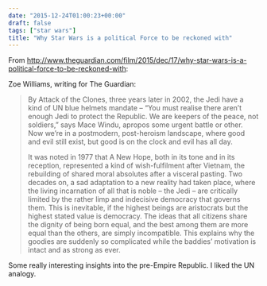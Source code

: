 ```yaml
---
date: "2015-12-24T01:00:23+00:00"
draft: false
tags: ["star wars"]
title: "Why Star Wars is a political Force to be reckoned with"
---
```

From http://www.theguardian.com/film/2015/dec/17/why-star-wars-is-a-political-force-to-be-reckoned-with:



Zoe Williams, writing for The Guardian:

> By Attack of the Clones, three years later in 2002, the Jedi have a kind of UN blue helmets mandate – “You must realise there aren’t enough Jedi to protect the Republic. We are keepers of the peace, not soldiers,” says Mace Windu, apropos some urgent battle or other. Now we’re in a postmodern, post-heroism landscape, where good and evil still exist, but good is on the clock and evil has all day.
> 
> It was noted in 1977 that A New Hope, both in its tone and in its reception, represented a kind of wish-fulfilment after Vietnam, the rebuilding of shared moral absolutes after a visceral pasting. Two decades on, a sad adaptation to a new reality had taken place, where the living incarnation of all that is noble – the Jedi – are critically limited by the rather limp and indecisive democracy that governs them. This is inevitable, if the highest beings are aristocrats but the highest stated value is democracy. The ideas that all citizens share the dignity of being born equal, and the best among them are more equal than the others, are simply incompatible. This explains why the goodies are suddenly so complicated while the baddies’ motivation is intact and as strong as ever.

Some really interesting insights into the pre-Empire Republic. I liked the UN analogy.

